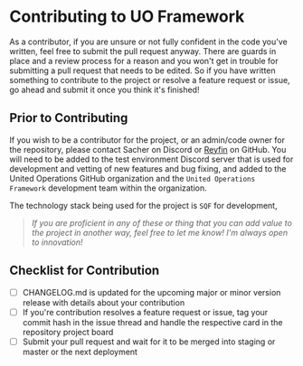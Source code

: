 # Contributing to UO Framework

As a contributor, if you are unsure or not fully confident in the code you've written, feel free to submit the pull request anyway. There are guards in place and a review process for a reason and you won't get in trouble for submitting a pull request that needs to be edited. So if you have written something to contribute to the project or resolve a feature request or issue, go ahead and submit it once you think it's finished!

## Prior to Contributing

If you wish to be a contributor for the project, or an admin/code owner for the repository, please contact Sacher on Discord or [Reyfin](https://github.com/Reyfin) on GitHub. You will need to be added to the test environment Discord server that is used for development and vetting of new features and bug fixing, and added to the United Operations GitHub organization and the `United Operations Framework` development team within the organization.

The technology stack being used for the project is `SQF` for development,

> _If you are proficient in any of these or thing that you can add value to the project in another way, feel free to let me know! I'm always open to innovation!_

## Checklist for Contribution

- [ ] CHANGELOG.md is updated for the upcoming major or minor version release with details about your contribution
- [ ] If you're contribution resolves a feature request or issue, tag your commit hash in the issue thread and handle the respective card in the repository project board
- [ ] Submit your pull request and wait for it to be merged into staging or master or the next deployment
